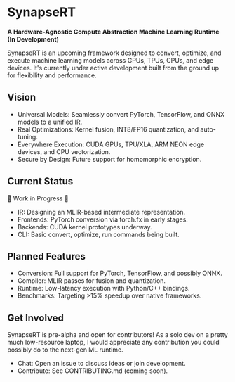 # SynapseRT
**A Hardware-Agnostic Compute Abstraction Machine Learning Runtime (In Development)**

SynapseRT is an upcoming framework designed to convert, optimize, and execute machine learning models across GPUs, TPUs, CPUs, and edge devices. It's currently under active development built from the ground up for flexibility and performance.

## Vision
- Universal Models: Seamlessly convert PyTorch, TensorFlow, and ONNX models to a unified IR.
- Real Optimizations: Kernel fusion, INT8/FP16 quantization, and auto-tuning.
- Everywhere Execution: CUDA GPUs, TPU/XLA, ARM NEON edge devices, and CPU vectorization.
- Secure by Design: Future support for homomorphic encryption.

## Current Status
🚧 Work in Progress 🚧
- IR: Designing an MLIR-based intermediate representation.
- Frontends: PyTorch conversion via torch.fx in early stages.
- Backends: CUDA kernel prototypes underway.
- CLI: Basic convert, optimize, run commands being built.

## Planned Features
- Conversion: Full support for PyTorch, TensorFlow, and possibly ONNX.
- Compiler: MLIR passes for fusion and quantization.
- Runtime: Low-latency execution with Python/C++ bindings.
- Benchmarks: Targeting >15% speedup over native frameworks.

## Get Involved
SynapseRT is pre-alpha and open for contributors! As a solo dev on a pretty much low-resource laptop, I would appreciate any contribution you could possibly do to the next-gen ML runtime.
- Chat: Open an issue to discuss ideas or join development.
- Contribute: See CONTRIBUTING.md (coming soon).
